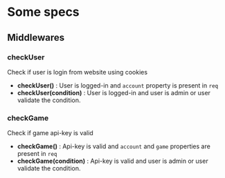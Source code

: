 # Some specs

## Middlewares

### checkUser

Check if user is login from website using cookies

- **checkUser()** : User is logged-in and `account` property is present in `req`
- **checkUser(condition)** : User is logged-in and user is admin or user validate the condition.

### checkGame

Check if game api-key is valid

- **checkGame()** : Api-key is valid and `account` and `game` properties are present in `req`
- **checkGame(condition)** : Api-key is valid and user is admin or user validate the condition.

